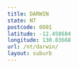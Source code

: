 ```yaml
---
title: DARWIN
state: NT
postcode: 0801
latitude: -12.458684
longitude: 130.83668
url: /nt/darwin/
layout: suburb
---
```

